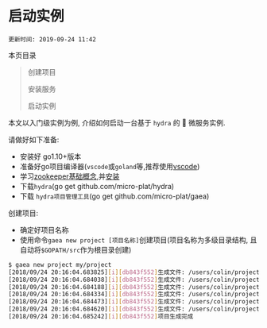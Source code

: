 # 启动实例

`更新时间: 2019-09-24 11:42`

本页目录

> 创建项目
>
> 安装服务
>
> 启动实例

本文以入门级实例为例, 介绍如何启动一台基于 `hydra` 的  微服务实例.

请做好如下准备:
   
   * 安装好 go1.10+版本
   * 准备好go项目编译器(`vscode`或`goland`等,推荐使用[vscode](https://code.visualstudio.com/Download))
   * 学习[zookeeper基础概念](https://blog.csdn.net/a1135497143/article/details/81943498),并[安装](https://blog.csdn.net/lihao21/article/details/51778255)
   * 下载`hydra`(go get github.com/micro-plat/hydra)
   * 下载 `hydra项目管理工具`(go get github.com/micro-plat/gaea)

创建项目:

* 确定好项目名称
* 使用命令`gaea new project [项目名称]`创建项目(项目名称为多级目录结构, 且自动将`$GOPATH/src`作为根目录创建)

```sh
$ gaea new project my/project
[2018/09/24 20:16:04.683825][i][db843f552]生成文件: /users/colin/projects/golang/src/my/project/main.go
[2018/09/24 20:16:04.684038][i][db843f552]生成文件: /users/colin/projects/golang/src/my/project/init.go
[2018/09/24 20:16:04.684188][i][db843f552]生成文件: /users/colin/projects/golang/src/my/project/install.dev.go
[2018/09/24 20:16:04.684334][i][db843f552]生成文件: /users/colin/projects/golang/src/my/project/install.prod.go
[2018/09/24 20:16:04.684473][i][db843f552]生成文件: /users/colin/projects/golang/src/my/project/handing.go
[2018/09/24 20:16:04.684620][i][db843f552]生成文件: /users/colin/projects/golang/src/my/project/.gitignore
[2018/09/24 20:16:04.685242][i][db843f552]项目生成完成
```
















